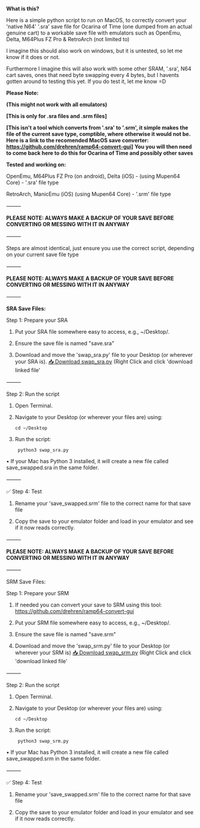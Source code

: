 **What is this?**


Here is a simple python script to run on MacOS, to correctly convert your 'native N64' '.sra' save file for Ocarina of Time (one dumped from an actual genuine cart) to a workable save file with emulators such as OpenEmu, Delta, M64Plus FZ Pro & RetroArch (not limited to)

I imagine this should also work on windows, but it is untested, so let me know if it does or not.

Furthermore I imagine this will also work with some other SRAM, '.sra', N64 cart saves, ones that need byte swapping every 4 bytes, but I havents gotten around to testing this yet.
If you do test it, let me know =D

**Please Note:**

**(This might not work with all emulators)**

**[This is only for .sra files and .srm files]**

**[This isn't a tool which converts from '.sra' to '.srm', it simple makes the file of the current save type, comptible, where otherwise it would not be. Here is a link to the recomended MacOS save converter: https://github.com/drehren/ramp64-convert-gui]**
**You you will then need to come back here to do this for Ocarina of Time and possibly other saves**


**Tested and working on:**

OpenEmu, M64Plus FZ Pro (on android), Delta (iOS) - (using Mupen64 Core) - '.sra' file type

RetroArch, ManicEmu (iOS) (using Mupen64 Core) - '.srm' file type


⸻


**PLEASE NOTE: 
ALWAYS MAKE A BACKUP OF YOUR SAVE BEFORE CONVERTING OR MESSING WITH IT IN ANYWAY**


⸻


Steps are almost identical, just ensure you use the correct script, depending on your current save file type


⸻


**PLEASE NOTE: 
ALWAYS MAKE A BACKUP OF YOUR SAVE BEFORE CONVERTING OR MESSING WITH IT IN ANYWAY**


⸻


**SRA Save Files:**

Step 1: Prepare your SRA

1.	Put your SRA file somewhere easy to access, e.g., ~/Desktop/.
	
2.	Ensure the save file is named "save.sra"

3.	Download and move the 'swap_sra.py' file to your Desktop (or wherever your SRA is). <a href="https://github.com/7ank0v1c/N64-Ocarina-of-Time-Save-Converter-Script/raw/main/Python%20Script/swap_sra.py" download>📥 Download swap_sra.py</a> (Right Click and click 'download linked file'

⸻

Step 2: Run the script

1.	Open Terminal.

2.	Navigate to your Desktop (or wherever your files are) using:

		cd ~/Desktop

3. Run the script:

		python3 swap_sra.py

•	If your Mac has Python 3 installed, it will create a new file called save_swapped.sra in the same folder.

⸻

✅ Step 4: Test

1. Rename your 'save_swapped.srm' file to the correct name for that save file

2. Copy the save to your emulator folder and load in your emulator and see if it now reads correctly.


⸻

**PLEASE NOTE: 
ALWAYS MAKE A BACKUP OF YOUR SAVE BEFORE CONVERTING OR MESSING WITH IT IN ANYWAY**

⸻

SRM Save Files:

Step 1: Prepare your SRM

1.  If needed you can convert your save to SRM using this tool: https://github.com/drehren/ramp64-convert-gui

2.	Put your SRM file somewhere easy to access, e.g., ~/Desktop/.
	
3.	Ensure the save file is named "save.srm"

4.	Download and move the 'swap_srm.py' file to your Desktop (or wherever your SRM is) <a href="https://github.com/7ank0v1c/N64-Ocarina-of-Time-Save-Converter-Script/raw/main/Python%20Script/swap_srm.py" download>📥 Download swap_srm.py</a> (Right Click and click 'download linked file'

⸻

Step 2: Run the script

1.	Open Terminal.

2.	Navigate to your Desktop (or wherever your files are) using:

		cd ~/Desktop

3. Run the script:

		python3 swap_srm.py

•	If your Mac has Python 3 installed, it will create a new file called save_swapped.srm in the same folder.

⸻

✅ Step 4: Test

1. Rename your 'save_swapped.srm' file to the correct name for that save file

2. Copy the save to your emulator folder and load in your emulator and see if it now reads correctly.
